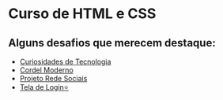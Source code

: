 # Curso de HTML e CSS

## Alguns desafios que merecem destaque:

- [Curiosidades de Tecnologia](https://natan-xav2019.github.io/Curso-de-HTML-e-CSS/desafios/Modulo%202/d010/)
- [Cordel Moderno](https://natan-xav2019.github.io/Curso-de-HTML-e-CSS/desafios/Modulo%202/d012/)
- [Projeto Rede Sociais](https://natan-xav2019.github.io/Curso-de-HTML-e-CSS/desafios/modulo%204/d013/)
- [Tela de Login⭐](https://natan-xav2019.github.io/Curso-de-HTML-e-CSS/desafios/modulo%204/d015/)

